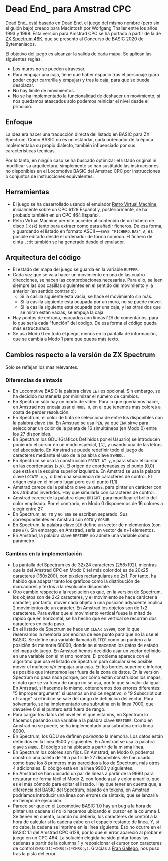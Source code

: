 # Dead End_ para Amstrad CPC

Dead End_ está basado en Dead End, el juego del mismo nombre (pero sin el guión bajo) creado para Macintosh por Wolfgang Thaller entre los años 1993 y 1998. Esta versión para Amstrad CPC se ha portado a partir de la de [ZX Spectrum 48K](https://compiler.speccy.org/spectrum-dead-end_.html), que se presentó al Concurso de BASIC 2020 de Bytemaniacos.

El objetivo del juego es alcanzar la salida de cada mapa. Se aplican las siguientes reglas:

* Los muros no se pueden atravesar.
* Para empujar una caja, tiene que haber espacio tras el personaje (para poder coger carrerilla y empujar) y tras la caja, para que se pueda desplazar.
* No hay límite de movimientos.
* No se ha implementado la funcionalidad de deshacer un movimiento; si nos quedamos atascados solo podemos reiniciar el nivel desde el principio.

## Enfoque

La idea era hacer una traducción directa del listado en BASIC para ZX Spectrum. Como BASIC no es un estándar, cada ordenador de la época implementaba su propio dialecto, también influenciado por sus características técnicas.

Por lo tanto, en ningún caso se ha buscado optimizar el listado original ni modificar su arquitectura; simplemente se han sustituido las instrucciones no disponibles en el Locomotive BASIC del Amstrad CPC por instrucciones o conjuntos de instrucciones equivalentes.

## Herramientas

* El juego se ha desarrollado usando el emulador [Retro Virtual Machine](https://www.retrovirtualmachine.org/), inicialmente sobre un CPC 6128 Español y, posteriormente, se ha probado también en un CPC 464 Español.
* Retro Virtual Machine permite acceder al contenido de un fichero de disco (`.dsk`) tanto para extraer como para añadir ficheros. De esa forma, y guardando el listado en formato ASCII &mdash;`SAVE "FICHERO.BAS",A`, es posible editarlo desde el ordenador de forma cómoda. El fichero de cinta `.cdt` también se ha generado desde el emulador.

## Arquitectura del código

* El estado del mapa del juego se guarda en la variable `BUFFER`.
* Cada vez que se va a hacer un movimiento en una de las cuatro direcciones, se hacen las comprobaciones necesarias. Para ello, se leen siempre las dos casillas siguientes en el sentido del movimiento y la anterior (en sentido contrario):
  * Si la casilla siguiente está vacía, se hace el movimiento sin más.
  * Si la casilla siguiente está ocupada por un muro, no se puede mover.
  * Si la casilla siguiente está ocupada por una caja, y las otras dos que se miran están vacías, se empuja la caja.
* Hay puntos de entrada, marcados con líneas `REM` de comentarios, para lo que sería cada "función" del código. De esa forma el código queda más estructurado. 
* Se usa Modo 0 en todo el juego, menos en la pantalla de información, que se cambia a Modo 1 para que quepa más texto.

## Cambios respecto a la versión de ZX Spectrum

Sólo se reflejan los más relevantes.

### Diferencias de sintaxis

* En Locomotive BASIC la palabra clave `LET` es opcional. Sin embargo, se ha decidido mantenerla por minimizar el número de cambios.
* En Spectrum sólo hay un modo de vídeo. Para lo que queríamos hacer, en Amstrad nos encaja usar el `MODE 0`, en el que tenemos más colores a costa de perder resolución.
* En Spectrum, el color de tinta se selecciona de entre los disponibles con la palabra clave `INK`. En Amstrad se usa `PEN`, ya que `INK` sirve para seleccionar un color de la paleta de 16 simultáneos (en Modo 0) entre los 27 disponibles.
* En Spectrum los GDU (Gráficos Definidos por el Usuario) se introducen poniendo el cursor en un modo especial, `[G]`, y usando una de las letras del abecedario. En Amstrad se puede redefinir todo el juego de caracteres mediante el uso de la palabra clave `SYMBOL`.
* En Spectrum se usa la construcción `PRINT AT y,x` para situar el cursor en las coordenadas (x,y). El origen de coordenadas es el punto (0,0) que está en la esquina superior izquierda. En Amstrad se usa la palabra clave `LOCATE x,y`, o bien una secuencia de caracteres de control. El origen está en el mismo lugar pero es el punto (1,1).
* Amstrad carece de la palabra clave `INVERSE`, para pintar un carácter con los atributos invertidos. Hay que simularla con caracteres de control.
* Amstrad carece de la palabra clave `BRIGHT`, para modificar el brillo del color empleado. Por el contrario, en Modo 0 disponemos de 16 colores a elegir entre 27.
* En Spectrum, `GO TO` y `GO SUB` se escriben separado. Sus correspondientes en Amstrad son `GOTO` y `GOSUB`.
* En Spectrum, la palabra clave `DIM` define un vector de n elementos (con `DIM(n)`). Sin embargo, en Amstrad, sería un vector de n+1 elementos.
* En Amstrad, la palabra clave `RESTORE` no admite una variable como parámetro.


### Cambios en la implementación

* La pantalla del Spectrum es de 32x24 caracteres (256x192), mientras que la del Amstrad CPC en Modo 0 (el más colorido) es de 20x25 caracteres (160x200), con píxeles rectangulares de 2x1. Por tanto, ha habido que adaptar tanto los gráficos como la distribución de marcadores y textos a la resolución disponible.
* Otro cambio respecto a la resolución es que, en la versión de Spectrum, los objetos son de 2x2 caracteres, y el movimiento se hace carácter a carácter; por tanto, mover cada objeto a una posición adyacente implica 2 movimientos de un carácter. En Amstrad los objetos son de 1x2 caracteres. Para evitar que el movimiento vertical fuese la mitad de rápido que en horizontal, se ha hecho que en vertical se recorran dos caracteres en cada paso.
* En el listado de Spectrum se hace un `CLEAR 59999`, con lo que reservamos la memoria por encima de ese punto para que no la use el BASIC. Se define una variable llamada `BUFFER` como un puntero a la posición de memoria 60000, donde se almacenan los datos de estado del mapa de juego. En Amstrad hemos decidido usar un vector definido en una variable con el mismo nombre. El problema aparece con el algoritmo que usa el listado de Spectrum para calcular si es posible mover el muñeco y/o empujar una caja. En los bordes superior e inferior, es posible que intentemos leer fuera de la zona de datos. En la versión Spectrum no pasa nada porque, por cómo están construidos los mapas, el dato que se va fuera de rango no se usa, por lo que su valor da igual. En Amstrad, si hacemos lo mismo, obtendremos dos errores diferentes: "5 Improper argument" si usamos un índice negativo, o "9 Subscript out of range" si el índice se sale del rango de definición del vector. Para solventarlo, se ha implementado una subrutina en la línea 7000, que devuelve 0 si el puntero está fuera de rango.
* Para cargar los datos del nivel en el que estamos, en Spectrum lo hacemos pasando una variable a la palabra clave `RESTORE`. Como en Amstrad no se puede, se ha implementado una subrutina en la línea 8000.
* En Spectrum, los GDU se definen _pokeando_ la memoria. Los datos están definidos en la línea 9500 y siguientes. En Amstrad se usa la palabra clave `SYMBOL`. El código se ha ubicado a partir de la misma línea.
* En Spectrum los colores son fijos. En Amstrad, en Modo 0, podemos construir una paleta de 16 a partir de 27 disponibles. Se han usado como base los 8 primeros más parecidos a los de Spectrum, más otros 4 adicionales. El código está en la línea 9900 y siguientes.
* En Amstrad se han ubicado un par de líneas a partir de la 9990 para restaurar de forma fácil el Modo 2, con fondo azul y color amarillo, que es el más cómodo para editar el listado. Hay que tener en cuenta que, a diferencia del BASIC del Spectrum, basado en tokens, en Amstrad podríamos introducir una línea con errores de sintaxis, que se lanzaría en tiempo de ejecución.
* Parece ser que en el Locomotive BASIC 1.0 hay un bug a la hora de pintar una cadena si no lo hacemos ubicando el cursor en la columna 1. Se tienen en cuenta, cuando no debería, los caracteres de control a la hora de calcular si la cadena cabe en el espacio restante de línea. Y, si no cabe, la cadena se imprime en la línea siguiente. Eso no ocurre en el BASIC 1.1 del Amstrad CPC 6128, por lo que el error apareció al probar el juego en un CPC 464. La solución elegida ha sido pintar todas las cadenas a partir de la columna 1 y reposicionar el cursor con caracteres de control `CHR$(31)+CHR$(x)*CHR$(y)`.  Gracias a [Fran Gallego](https://github.com/lronaldo), nos puso tras la pista del error. 
